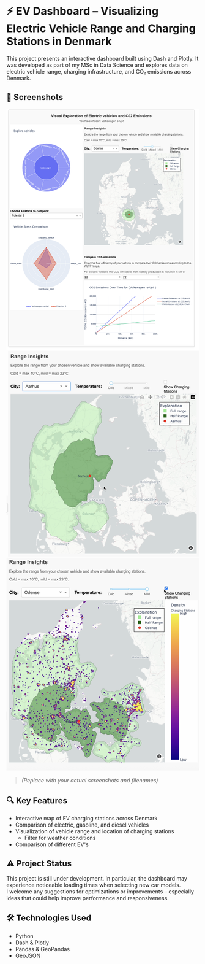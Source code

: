 # ⚡ EV Dashboard – Visualizing Electric Vehicle Range and Charging Stations in Denmark

This project presents an interactive dashboard built using Dash and Plotly. It was developed as part of my MSc in Data Science and explores data on electric vehicle range, charging infrastructure, and CO₂ emissions across Denmark.

## 📸 Screenshots

![Dashboard overview](images/Screenshot_overview.png)
![Denmark range map](images/Screenshot_map_range.png)
![Denmark range map with Charging Stations](images/Screenshot_map_stations.png)

> *(Replace with your actual screenshots and filenames)*

## 🔍 Key Features

- Interactive map of EV charging stations across Denmark
- Comparison of electric, gasoline, and diesel vehicles
- Visualization of vehicle range and location of charging stations
  - Filter for weather conditions
- Comparison of different EV's



## ⚠️ Project Status

This project is still under development. In particular, the dashboard may experience noticeable loading times when selecting new car models.  
I welcome any suggestions for optimizations or improvements – especially ideas that could help improve performance and responsiveness.

## 🛠 Technologies Used

- Python
- Dash & Plotly
- Pandas & GeoPandas
- GeoJSON


